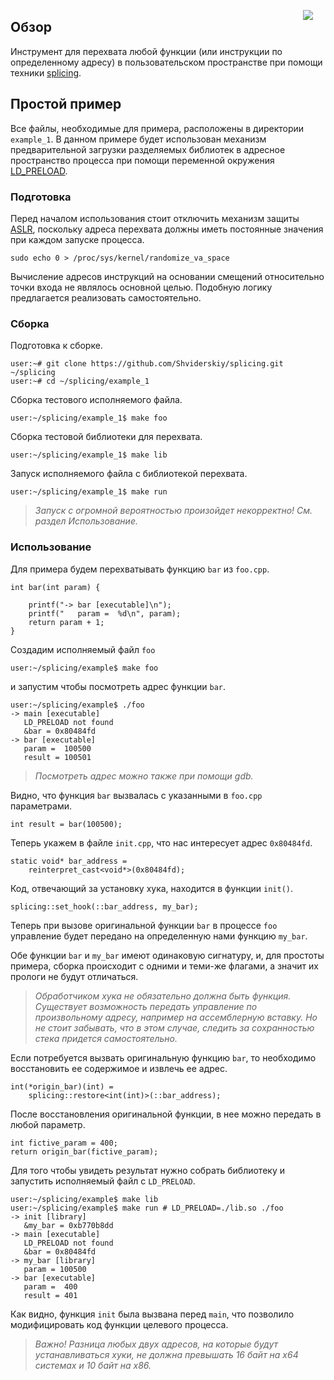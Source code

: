 <!-- http://www.splice-design.com/wp-content/uploads/2010/03/SPL_logo2.png -->
<img 
    src="http://www.root6.com/wp-content/uploads/2015/12/Splice_logo.jpg.png"
	href="https://github.com/Shviderskiy/splicing"
    align="right"
    hspace="20px"
/>

## Обзор
Инструмент для перехвата любой функции (или инструкции по определенному адресу) в пользовательском пространстве при помощи техники [splicing](https://ru.wikipedia.org/wiki/Перехват_(программирование)#.D0.A1.D0.BF.D0.BB.D0.B0.D0.B9.D1.81.D0.B8.D0.BD.D0.B3).


## Простой пример
Все файлы, необходимые для примера, расположены в директории `example_1`. В данном примере будет использован механизм предварительной загрузки разделяемых библиотек в адресное пространство процесса при помощи переменной окружения [LD_PRELOAD](https://habrahabr.ru/post/199090/).

### Подготовка
Перед началом использования стоит отключить механизм защиты [ASLR](https://ru.wikipedia.org/wiki/ASLR), поскольку адреса перехвата должны иметь постоянные значения при каждом запуске процесса.

`sudo echo 0 > /proc/sys/kernel/randomize_va_space`

Вычисление адресов инструкций на основании смещений относительно точки входа не являлось основной целью.
Подобную логику предлагается реализовать самостоятельно.

### Сборка
Подготовка к сборке.

	user:~# git clone https://github.com/Shviderskiy/splicing.git ~/splicing
	user:~# cd ~/splicing/example_1


Сборка тестового исполняемого файла.
 
	user:~/splicing/example_1$ make foo


Сборка тестовой библиотеки для перехвата.
 
	user:~/splicing/example_1$ make lib


Запуск исполняемого файла с библиотекой перехвата.
 
	user:~/splicing/example_1$ make run

> *Запуск с огромной вероятностью произойдет некорректно! См. раздел Использование.*

### Использование
Для примера будем перехватывать функцию `bar` из `foo.cpp`.


	int bar(int param) {

    	printf("-> bar [executable]\n");
    	printf("   param =  %d\n", param);
    	return param + 1;
	}


Создадим исполняемый файл `foo`

	user:~/splicing/example$ make foo

и запустим чтобы посмотреть адрес функции `bar`.

	user:~/splicing/example$ ./foo
	-> main [executable]
   	   LD_PRELOAD not found
       &bar = 0x80484fd
	-> bar [executable]
       param =  100500
       result = 100501

> *Посмотреть адрес можно также при помощи gdb.*

Видно, что функция `bar` вызвалась с указанными в `foo.cpp` параметрами.

	int result = bar(100500);


Теперь укажем в файле `init.cpp`, что нас интересует адрес `0x80484fd`.

	static void* bar_address = 
	    reinterpret_cast<void*>(0x80484fd);


Код, отвечающий за установку хука, находится в функции `init()`.

	splicing::set_hook(::bar_address, my_bar);

Теперь при вызове оригинальной функции `bar` в процессе `foo` управление будет передано на определенную нами функцию `my_bar`. 

Обе функции `bar` и `my_bar` имеют одинаковую сигнатуру, и, для простоты примера, сборка происходит с одними и теми-же флагами, а значит их прологи не будут отличаться.

> *Обработчиком хука не обязательно должна быть функция. Существует возможность передать управление по произвольному адресу, например на ассемблерную вставку. Но не стоит забывать, что в этом случае, следить за сохранностью стека придется самостоятельно.*


Если потребуется вызвать оригинальную функцию `bar`, то необходимо восстановить ее содержимое и извлечь ее адрес.

	int(*origin_bar)(int) = 
	    splicing::restore<int(int)>(::bar_address);



После восстановления оригинальной функции, в нее можно передать в любой параметр.

	int fictive_param = 400;
	return origin_bar(fictive_param);


Для того чтобы увидеть результат нужно собрать библиотеку и запустить исполняемый файл с `LD_PRELOAD`.

	user:~/splicing/example$ make lib
	user:~/splicing/example$ make run # LD_PRELOAD=./lib.so ./foo
	-> init [library]
   	   &my_bar = 0xb770b8dd
	-> main [executable]
	   LD_PRELOAD not found
       &bar = 0x80484fd
	-> my_bar [library]
   	   param = 100500
	-> bar [executable]
   	   param =  400
   	   result = 401

Как видно, функция `init` была вызвана перед `main`, что позволило модифицировать код функции целевого процесса.


> *Важно! Разница любых двух адресов, на которые будут устанавливаться хуки, не должна превышать 16 байт на x64 системах и 10 байт на x86.*



<!--## Пример из реальной жизни-->